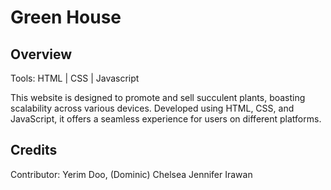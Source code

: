 # Green House

## Overview

Tools: HTML | CSS | Javascript


This website is designed to promote and sell succulent plants, boasting scalability across various devices. Developed using HTML, CSS, and JavaScript, it offers a seamless experience for users on different platforms.

## Credits

Contributor: Yerim Doo, (Dominic) Chelsea Jennifer Irawan
